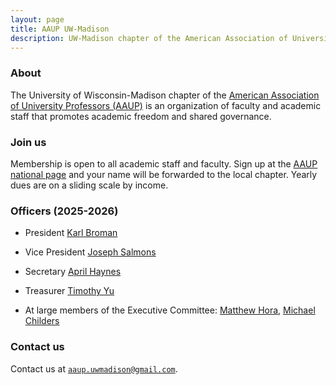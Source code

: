 ```yaml
---
layout: page
title: AAUP UW-Madison
description: UW-Madison chapter of the American Association of University Professors
---
```


### About

The University of Wisconsin-Madison chapter of the <a href="https://aaup.org">American
Association of University Professors (AAUP)</a> is an organization of faculty and
academic staff that promotes academic freedom and shared governance.

### Join us

Membership is open to all academic staff and faculty. Sign up at the
[AAUP national page](https://www.aaup.org/membership/join)
and your name will be forwarded to the local chapter. Yearly dues are
on a sliding scale by income.

### Officers (2025-2026)

- President [Karl Broman](https://kbroman.org)

- Vice President [Joseph Salmons](https://langsci.wisc.edu/staff/joe-salmons/)

- Secretary [April Haynes](https://history.wisc.edu/people/haynes-april/)

- Treasurer [Timothy Yu](https://english.wisc.edu/staff/yu-timothy/)

- At large members of the Executive Committee: [Matthew Hora](https://eps.education.wisc.edu/fac-staff/hora-matthew/),
[Michael Childers](https://schoolforworkers.wisc.edu/michael-childers/)

### Contact us

Contact us at
[`aaup.uwmadison@gmail.com`](mailto:aaup.uwmadison@gmail.com).
